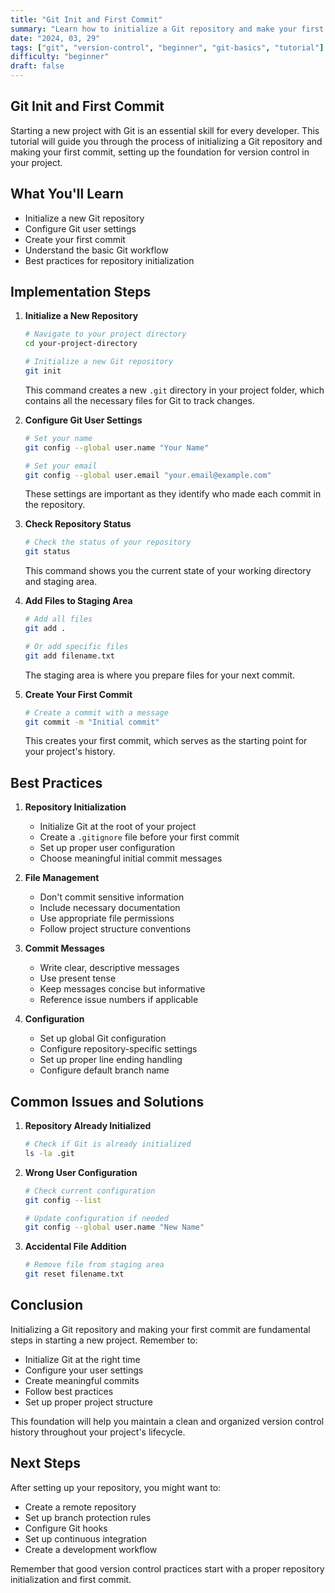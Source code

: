 ```yaml
---
title: "Git Init and First Commit"
summary: "Learn how to initialize a Git repository and make your first commit"
date: "2024, 03, 29"
tags: ["git", "version-control", "beginner", "git-basics", "tutorial"]
difficulty: "beginner"
draft: false
---
```


## Git Init and First Commit

Starting a new project with Git is an essential skill for every developer. This tutorial will guide you through the process of initializing a Git repository and making your first commit, setting up the foundation for version control in your project.

## What You'll Learn

- Initialize a new Git repository
- Configure Git user settings
- Create your first commit
- Understand the basic Git workflow
- Best practices for repository initialization

## Implementation Steps

1. **Initialize a New Repository**

   ```bash
   # Navigate to your project directory
   cd your-project-directory

   # Initialize a new Git repository
   git init
   ```

   This command creates a new `.git` directory in your project folder, which contains all the necessary files for Git to track changes.

2. **Configure Git User Settings**

   ```bash
   # Set your name
   git config --global user.name "Your Name"

   # Set your email
   git config --global user.email "your.email@example.com"
   ```

   These settings are important as they identify who made each commit in the repository.

3. **Check Repository Status**

   ```bash
   # Check the status of your repository
   git status
   ```

   This command shows you the current state of your working directory and staging area.

4. **Add Files to Staging Area**

   ```bash
   # Add all files
   git add .

   # Or add specific files
   git add filename.txt
   ```

   The staging area is where you prepare files for your next commit.

5. **Create Your First Commit**

   ```bash
   # Create a commit with a message
   git commit -m "Initial commit"
   ```

   This creates your first commit, which serves as the starting point for your project's history.

## Best Practices

1. **Repository Initialization**

   - Initialize Git at the root of your project
   - Create a `.gitignore` file before your first commit
   - Set up proper user configuration
   - Choose meaningful initial commit messages

2. **File Management**

   - Don't commit sensitive information
   - Include necessary documentation
   - Use appropriate file permissions
   - Follow project structure conventions

3. **Commit Messages**

   - Write clear, descriptive messages
   - Use present tense
   - Keep messages concise but informative
   - Reference issue numbers if applicable

4. **Configuration**

   - Set up global Git configuration
   - Configure repository-specific settings
   - Set up proper line ending handling
   - Configure default branch name

## Common Issues and Solutions

1. **Repository Already Initialized**

   ```bash
   # Check if Git is already initialized
   ls -la .git
   ```

2. **Wrong User Configuration**

   ```bash
   # Check current configuration
   git config --list

   # Update configuration if needed
   git config --global user.name "New Name"
   ```

3. **Accidental File Addition**
   ```bash
   # Remove file from staging area
   git reset filename.txt
   ```

## Conclusion

Initializing a Git repository and making your first commit are fundamental steps in starting a new project. Remember to:

- Initialize Git at the right time
- Configure your user settings
- Create meaningful commits
- Follow best practices
- Set up proper project structure

This foundation will help you maintain a clean and organized version control history throughout your project's lifecycle.

## Next Steps

After setting up your repository, you might want to:

- Create a remote repository
- Set up branch protection rules
- Configure Git hooks
- Set up continuous integration
- Create a development workflow

Remember that good version control practices start with a proper repository initialization and first commit.

